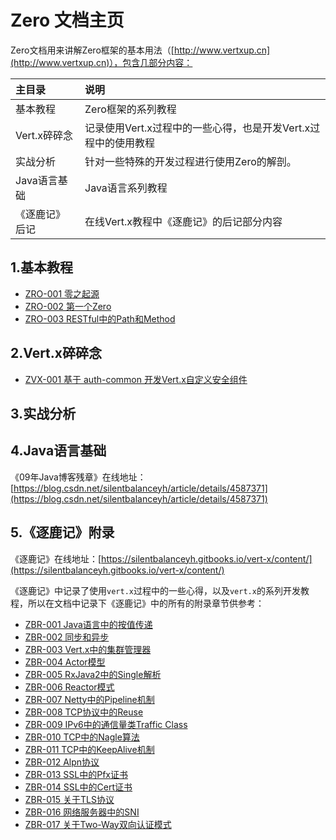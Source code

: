# Zero 文档主页

Zero文档用来讲解Zero框架的基本用法（[http://www.vertxup.cn](http://www.vertxup.cn)），包含几部分内容：

| 主目录 | 说明 |
| :--- | :--- |
| 基本教程 | Zero框架的系列教程 |
| Vert.x碎碎念 | 记录使用Vert.x过程中的一些心得，也是开发Vert.x过程中的使用教程 |
| 实战分析 | 针对一些特殊的开发过程进行使用Zero的解剖。 |
| Java语言基础 | Java语言系列教程 |
| 《逐鹿记》后记 | 在线Vert.x教程中《逐鹿记》的后记部分内容 |

## 1.基本教程

* [ZRO-001 零之起源](/zero-up/1-zeroji-ben-jiao-cheng/zro001-ling-zhi-qi-yuan.html)
* [ZRO-002 第一个Zero](/zero-up/1-zeroji-ben-jiao-cheng/zro002-di-yi-ge-zero.html)
* [ZRO-003 RESTful中的Path和Method](/zero-up/1-zeroji-ben-jiao-cheng/zro003-restfulzhong-de-path-he-method.html)

## 2.Vert.x碎碎念

* [ZVX-001 基于 auth-common 开发Vert.x自定义安全组件](/zero-up/2-vertxsui-sui-nian/zvx-001-ji-yuauth-common-kai-fa-vert-x-zi-ding-yi-an-quan-zu-jian.html)

## 3.实战分析

## 4.Java语言基础

《09年Java博客残章》在线地址：[https://blog.csdn.net/silentbalanceyh/article/details/4587371](https://blog.csdn.net/silentbalanceyh/article/details/4587371)

## 5.《逐鹿记》附录

《逐鹿记》在线地址：[https://silentbalanceyh.gitbooks.io/vert-x/content/](https://silentbalanceyh.gitbooks.io/vert-x/content/)

《逐鹿记》中记录了使用`vert.x`过程中的一些心得，以及`vert.x`的系列开发教程，所以在文档中记录下《逐鹿记》中的所有的附录章节供参考：

* [ZBR-001 Java语言中的按值传递](/zero-up/5-300a-zhu-lu-ji-300b-fu-lu/zbr-001-javayu-yan-zhong-de-an-zhi-chuan-di.html)
* [ZBR-002 同步和异步](/zero-up/5-300a-zhu-lu-ji-300b-fu-lu/zbr-002-tong-bu-he-yi-bu.html)
* [ZBR-003 Vert.x中的集群管理器](/zero-up/5-300a-zhu-lu-ji-300b-fu-lu/zbr-003-vertxzhong-de-ji-qun-guan-li-qi.html)
* [ZBR-004 Actor模型](/zero-up/5-300a-zhu-lu-ji-300b-fu-lu/zbr-004-actormo-xing.html)
* [ZBR-005 RxJava2中的Single解析](/zero-up/5-300a-zhu-lu-ji-300b-fu-lu/zbr-005-rxjava2zhong-desingle-jie-xi.html)
* [ZBR-006 Reactor模式](/zero-up/5-300a-zhu-lu-ji-300b-fu-lu/zbr-006-reactormo-shi.html)
* [ZBR-007 Netty中的Pipeline机制](/zero-up/5-300a-zhu-lu-ji-300b-fu-lu/zbr-007-nettyzhong-de-pipeline-ji-zhi.html)
* [ZBR-008 TCP协议中的Reuse](/zero-up/5-300a-zhu-lu-ji-300b-fu-lu/zbr-008-tcpxie-yi-zhong-de-reuse.html)
* [ZBR-009 IPv6中的通信量类Traffic Class](/zero-up/5-300a-zhu-lu-ji-300b-fu-lu/zbr-009-ipv6zhong-de-tong-xin-liang-lei-traffic-class.html)
* [ZBR-010 TCP中的Nagle算法](/zero-up/5-300a-zhu-lu-ji-300b-fu-lu/zbr-010-tcpzhongdenagle-suan-fa.html)
* [ZBR-011 TCP中的KeepAlive机制](/zero-up/5-300a-zhu-lu-ji-300b-fu-lu/zbr-011-tcpzhong-de-keepalive-ji-zhi.html)
* [ZBR-012 Alpn协议](/zero-up/5-300a-zhu-lu-ji-300b-fu-lu/zbr-012-alpnxie-yi.html)
* [ZBR-013 SSL中的Pfx证书](/zero-up/5-300a-zhu-lu-ji-300b-fu-lu/zbr-013-sslzhong-de-pfx-zheng-shu.html)
* [ZBR-014 SSL中的Cert证书](/zero-up/5-300a-zhu-lu-ji-300b-fu-lu/zbr-014-sslzhong-de-cert-zheng-shu.html)
* [ZBR-015 关于TLS协议](/zero-up/5-300a-zhu-lu-ji-300b-fu-lu/zbr-015-guan-yu-tls-xie-yi.html)
* [ZBR-016 网络服务器中的SNI](/zero-up/5-300a-zhu-lu-ji-300b-fu-lu/zbr-016-wang-luo-fu-wu-qi-zhong-de-sni.html)
* [ZBR-017 关于Two-Way双向认证模式](/zero-up/5-300a-zhu-lu-ji-300b-fu-lu/zbr-017-guan-yu-two-way-shuang-xiang-ren-zheng-mo-shi.html)



